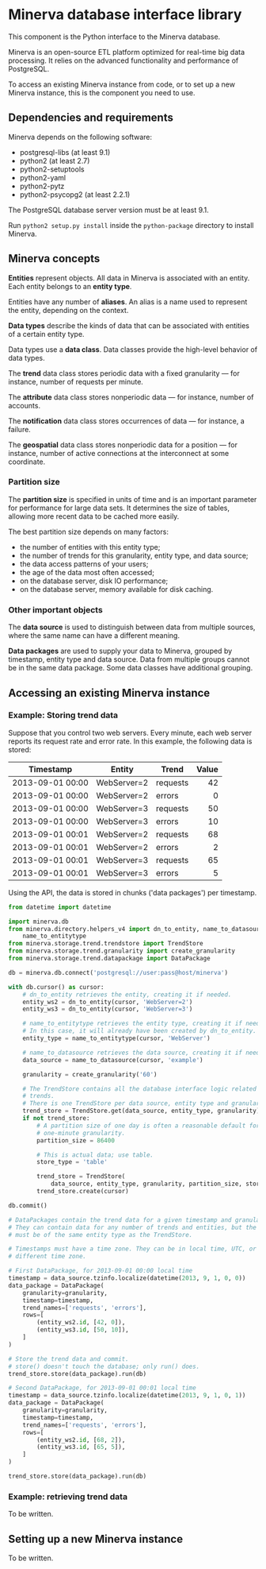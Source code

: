 # Minerva database interface library

This component is the Python interface to the Minerva database.

Minerva is an open-source ETL platform optimized for real-time big data processing. It relies on the advanced functionality and performance of PostgreSQL.

To access an existing Minerva instance from code, or to set up a new Minerva instance, this is the component you need to use.


## Dependencies and requirements

Minerva depends on the following software:

* postgresql-libs (at least 9.1)
* python2 (at least 2.7)
* python2-setuptools
* python2-yaml
* python2-pytz
* python2-psycopg2 (at least 2.2.1)

The PostgreSQL database server version must be at least 9.1.

Run `python2 setup.py install` inside the `python-package` directory to install Minerva.


## Minerva concepts

**Entities** represent objects. All data in Minerva is associated with an entity. Each entity belongs to an **entity type**.

Entities have any number of **aliases**. An alias is a name used to represent the entity, depending on the context.

**Data types** describe the kinds of data that can be associated with entities of a certain entity type.

Data types use a **data class**. Data classes provide the high-level behavior of data types.

The **trend** data class stores periodic data with a fixed granularity — for instance, number of requests per minute.

The **attribute** data class stores nonperiodic data — for instance, number of accounts.

The **notification** data class stores occurrences of data — for instance, a failure.

The **geospatial** data class stores nonperiodic data for a position — for instance, number of active connections at the interconnect at some coordinate.


### Partition size

The **partition size** is specified in units of time and is an important parameter for performance for large data sets. It determines the size of tables, allowing more recent data to be cached more easily.

The best partition size depends on many factors:

- the number of entities with this entity type;
- the number of trends for this granularity, entity type, and data source;
- the data access patterns of your users;
- the age of the data most often accessed;
- on the database server, disk IO performance;
- on the database server, memory available for disk caching.


### Other important objects

The **data source** is used to distinguish between data from multiple sources, where the same name can have a different meaning.

**Data packages** are used to supply your data to Minerva, grouped by timestamp, entity type and data source. Data from multiple groups cannot be in the same data package. Some data classes have additional grouping.


## Accessing an existing Minerva instance

### Example: Storing trend data

Suppose that you control two web servers. Every minute, each web server reports its request rate and error rate. In this example, the following data is stored:

Timestamp        | Entity      | Trend    | Value
---------------- | ----------- | -------- | -----:
2013-09-01 00:00 | WebServer=2 | requests |    42
2013-09-01 00:00 | WebServer=2 | errors   |     0
2013-09-01 00:00 | WebServer=3 | requests |    50
2013-09-01 00:00 | WebServer=3 | errors   |    10
2013-09-01 00:01 | WebServer=2 | requests |    68
2013-09-01 00:01 | WebServer=2 | errors   |     2
2013-09-01 00:01 | WebServer=3 | requests |    65
2013-09-01 00:01 | WebServer=3 | errors   |     5

Using the API, the data is stored in chunks ('data packages') per timestamp.


```python
from datetime import datetime

import minerva.db
from minerva.directory.helpers_v4 import dn_to_entity, name_to_datasource, \
    name_to_entitytype
from minerva.storage.trend.trendstore import TrendStore
from minerva.storage.trend.granularity import create_granularity
from minerva.storage.trend.datapackage import DataPackage

db = minerva.db.connect('postgresql://user:pass@host/minerva')

with db.cursor() as cursor:
    # dn_to_entity retrieves the entity, creating it if needed.
    entity_ws2 = dn_to_entity(cursor, 'WebServer=2')
    entity_ws3 = dn_to_entity(cursor, 'WebServer=3')

    # name_to_entitytype retrieves the entity type, creating it if needed.
    # In this case, it will already have been created by dn_to_entity.
    entity_type = name_to_entitytype(cursor, 'WebServer')

    # name_to_datasource retrieves the data source, creating it if needed.
    data_source = name_to_datasource(cursor, 'example')

    granularity = create_granularity('60')

    # The TrendStore contains all the database interface logic related to
    # trends.
    # There is one TrendStore per data source, entity type and granularity.
    trend_store = TrendStore.get(data_source, entity_type, granularity)
    if not trend_store:
        # A partition size of one day is often a reasonable default for a
        # one-minute granularity.
        partition_size = 86400

        # This is actual data; use table.
        store_type = 'table'

        trend_store = TrendStore(
            data_source, entity_type, granularity, partition_size, store_type)
        trend_store.create(cursor)

db.commit()

# DataPackages contain the trend data for a given timestamp and granularity.
# They can contain data for any number of trends and entities, but the entities
# must be of the same entity type as the TrendStore.

# Timestamps must have a time zone. They can be in local time, UTC, or a
# different time zone.

# First DataPackage, for 2013-09-01 00:00 local time
timestamp = data_source.tzinfo.localize(datetime(2013, 9, 1, 0, 0))
data_package = DataPackage(
    granularity=granularity,
    timestamp=timestamp,
    trend_names=['requests', 'errors'],
    rows=[
        (entity_ws2.id, [42, 0]),
        (entity_ws3.id, [50, 10]),
    ]
)

# Store the trend data and commit.
# store() doesn't touch the database; only run() does.
trend_store.store(data_package).run(db)

# Second DataPackage, for 2013-09-01 00:01 local time
timestamp = data_source.tzinfo.localize(datetime(2013, 9, 1, 0, 1))
data_package = DataPackage(
    granularity=granularity,
    timestamp=timestamp,
    trend_names=['requests', 'errors'],
    rows=[
        (entity_ws2.id, [68, 2]),
        (entity_ws3.id, [65, 5]),
    ]
)

trend_store.store(data_package).run(db)
```


### Example: retrieving trend data

To be written.


## Setting up a new Minerva instance

To be written.
